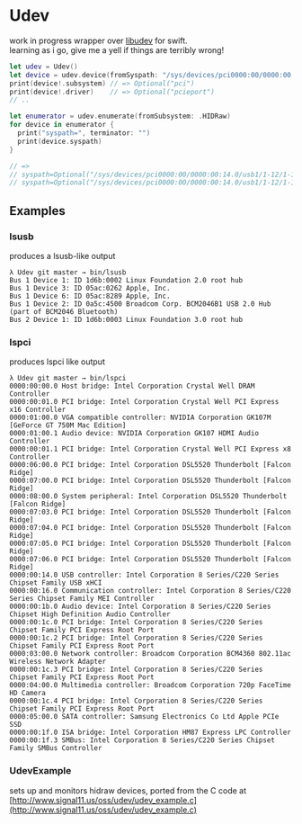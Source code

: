 # Udev

work in progress wrapper over [libudev](http://www.freedesktop.org/software/systemd/man/libudev.html) for swift.   
learning as i go, give me a yell if things are terribly wrong!

```swift
let udev = Udev()
let device = udev.device(fromSyspath: "/sys/devices/pci0000:00/0000:00:01.0")
print(device!.subsystem) // => Optional("pci")
print(device!.driver)    // => Optional("pcieport")
// ..

let enumerator = udev.enumerate(fromSubsystem: .HIDRaw)
for device in enumerator {
  print("syspath=", terminator: "")
  print(device.syspath)
}

// =>
// syspath=Optional("/sys/devices/pci0000:00/0000:00:14.0/usb1/1-12/1-12:1.0/0003:05AC:0262.0001/hidraw/hidraw0")
// syspath=Optional("/sys/devices/pci0000:00/0000:00:14.0/usb1/1-12/1-12:1.1/0003:05AC:0262.0002/hidraw/hidraw1")
```

## Examples
### lsusb
produces a lsusb-like output

    λ Udev git master → bin/lsusb
    Bus 1 Device 1: ID 1d6b:0002 Linux Foundation 2.0 root hub
    Bus 1 Device 3: ID 05ac:0262 Apple, Inc.
    Bus 1 Device 6: ID 05ac:8289 Apple, Inc.
    Bus 1 Device 2: ID 0a5c:4500 Broadcom Corp. BCM2046B1 USB 2.0 Hub (part of BCM2046 Bluetooth)
    Bus 2 Device 1: ID 1d6b:0003 Linux Foundation 3.0 root hub

### lspci
produces lspci like output

    λ Udev git master → bin/lspci
    0000:00:00.0 Host bridge: Intel Corporation Crystal Well DRAM Controller
    0000:00:01.0 PCI bridge: Intel Corporation Crystal Well PCI Express x16 Controller
    0000:01:00.0 VGA compatible controller: NVIDIA Corporation GK107M [GeForce GT 750M Mac Edition]
    0000:01:00.1 Audio device: NVIDIA Corporation GK107 HDMI Audio Controller
    0000:00:01.1 PCI bridge: Intel Corporation Crystal Well PCI Express x8 Controller
    0000:06:00.0 PCI bridge: Intel Corporation DSL5520 Thunderbolt [Falcon Ridge]
    0000:07:00.0 PCI bridge: Intel Corporation DSL5520 Thunderbolt [Falcon Ridge]
    0000:08:00.0 System peripheral: Intel Corporation DSL5520 Thunderbolt [Falcon Ridge]
    0000:07:03.0 PCI bridge: Intel Corporation DSL5520 Thunderbolt [Falcon Ridge]
    0000:07:04.0 PCI bridge: Intel Corporation DSL5520 Thunderbolt [Falcon Ridge]
    0000:07:05.0 PCI bridge: Intel Corporation DSL5520 Thunderbolt [Falcon Ridge]
    0000:07:06.0 PCI bridge: Intel Corporation DSL5520 Thunderbolt [Falcon Ridge]
    0000:00:14.0 USB controller: Intel Corporation 8 Series/C220 Series Chipset Family USB xHCI
    0000:00:16.0 Communication controller: Intel Corporation 8 Series/C220 Series Chipset Family MEI Controller
    0000:00:1b.0 Audio device: Intel Corporation 8 Series/C220 Series Chipset High Definition Audio Controller
    0000:00:1c.0 PCI bridge: Intel Corporation 8 Series/C220 Series Chipset Family PCI Express Root Port
    0000:00:1c.2 PCI bridge: Intel Corporation 8 Series/C220 Series Chipset Family PCI Express Root Port
    0000:03:00.0 Network controller: Broadcom Corporation BCM4360 802.11ac Wireless Network Adapter
    0000:00:1c.3 PCI bridge: Intel Corporation 8 Series/C220 Series Chipset Family PCI Express Root Port
    0000:04:00.0 Multimedia controller: Broadcom Corporation 720p FaceTime HD Camera
    0000:00:1c.4 PCI bridge: Intel Corporation 8 Series/C220 Series Chipset Family PCI Express Root Port
    0000:05:00.0 SATA controller: Samsung Electronics Co Ltd Apple PCIe SSD
    0000:00:1f.0 ISA bridge: Intel Corporation HM87 Express LPC Controller
    0000:00:1f.3 SMBus: Intel Corporation 8 Series/C220 Series Chipset Family SMBus Controller

### UdevExample
sets up and monitors hidraw devices, ported from the C code at [http://www.signal11.us/oss/udev/udev_example.c](http://www.signal11.us/oss/udev/udev_example.c)
